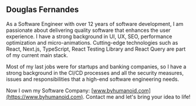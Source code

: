 ## Douglas Fernandes
As a Software Engineer with over 12 years of software development, I am passionate about delivering quality software that enhances the user experience. I have a strong background in UI, UX, SEO, performance optimization and micro-animations. Cutting-edge technologies such as React, Next.js, TypeScript, React Testing Library and React Query are part of my current main stack.

Most of my last jobs were for startups and banking companies, so I have a strong background in the CI/CD processes and all the security measures, issues and responsibilities that a high-end software engineering needs.

Now I own my Software Company: [www.byhumanoid.com](https://www.byhumanoid.com).
Contact me and let's bring your idea to life!
